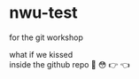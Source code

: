 # nwu-test
for the git workshop

what if we kissed <br>
inside the github repo :pleading_face: :flushed: :point_right: :point_left:


